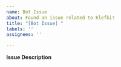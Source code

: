 ```yaml
---
name: Bot Issue
about: Found an issue related to Klefki?
title: "[Bot Issue] "
labels: ''
assignees: ''

---
```


**Issue Description**
